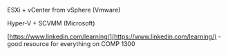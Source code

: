 ESXi + vCenter from vSphere (Vmware)

  

Hyper-V + SCVMM (Microsoft)

  

[https://www.linkedin.com/learning/](https://www.linkedin.com/learning/) - good resource for everything on COMP 1300